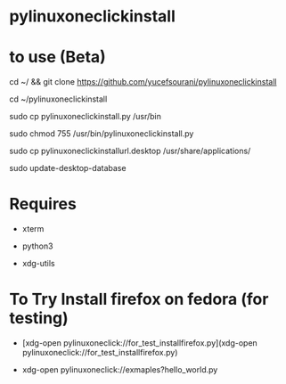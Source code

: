 # pylinuxoneclickinstall


# to use (Beta)

cd ~/ && git clone https://github.com/yucefsourani/pylinuxoneclickinstall

cd ~/pylinuxoneclickinstall

sudo cp pylinuxoneclickinstall.py /usr/bin

sudo chmod 755 /usr/bin/pylinuxoneclickinstall.py

sudo cp pylinuxoneclickinstallurl.desktop /usr/share/applications/

sudo update-desktop-database

# Requires 

 * xterm
 
 * python3

 * xdg-utils


# To Try Install firefox on fedora (for testing)

  * [xdg-open pylinuxoneclick://for_test_installfirefox.py](xdg-open pylinuxoneclick://for_test_installfirefox.py)

  * xdg-open pylinuxoneclick://exmaples?hello_world.py

